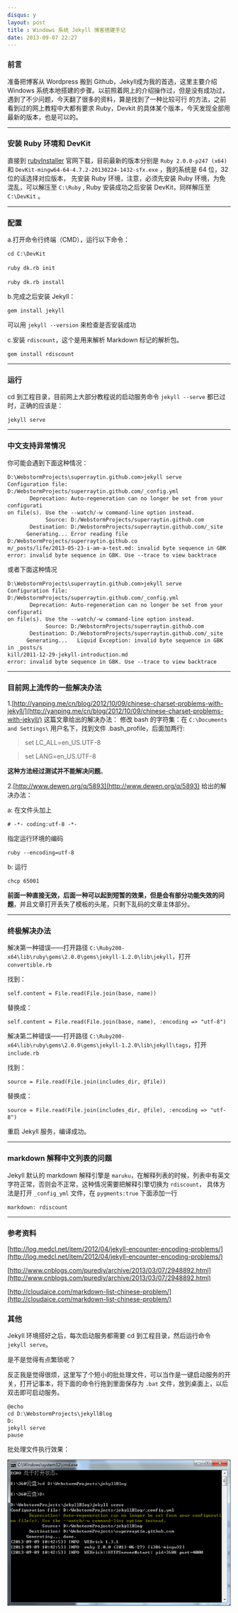 ```yaml
---
disqus: y
layout: post
title : Windows 系统 Jekyll 博客搭建手记
date: 2013-09-07 22:27
---
```


### 前言
准备把博客从 Wordpress 搬到 Github，Jekyll成为我的首选，这里主要介绍 Windows 系统本地搭建的步骤。以前照着网上的介绍操作过，但是没有成功过，遇到了不少问题，今天翻了很多的资料，算是找到了一种比较可行
的方法，之前看到过的网上教程中大都有要求 Ruby，Devkit 的具体某个版本，今天发现全部用最新的版本，也是可以的。

---

### 安装 Ruby 环境和 DevKit
直接到 [rubyInstaller](http://rubyinstaller.org/downloads/) 官网下载，目前最新的版本分别是 `Ruby 2.0.0-p247 (x64)` 和 `DevKit-mingw64-64-4.7.2-20130224-1432-sfx.exe` ，我的系统是 64 位，32 位的话选择对应版本，
先安装 Ruby 环境，注意，必须先安装 Ruby 环境，为免混乱，可以解压至 `C:\Ruby` , Ruby 安装成功之后安装 DevKit，同样解压至 `C:\DevKit` 。

---

### 配置
a.打开命令行终端（CMD），运行以下命令：

    cd C:\DevKit

    ruby dk.rb init

    ruby dk.rb install

b.完成之后安装 Jekyll：

```
gem install jekyll
```

可以用 `jekyll --version` 来检查是否安装成功

c.安装 `rdiscount`，这个是用来解析 Markdown 标记的解析包。

    gem install rdiscount

---

### 运行
cd 到工程目录，目前网上大部分教程说的启动服务命令 `jekyll --serve` 都已过时，正确的应该是：

    jekyll serve

---

### 中文支持异常情况
你可能会遇到下面这种情况：

    D:\WebstormProjects\superraytin.github.com>jekyll serve
    Configuration file: D:/WebstormProjects/superraytin.github.com/_config.yml
           Deprecation: Auto-regeneration can no longer be set from your configurati
    on file(s). Use the --watch/-w command-line option instead.
                Source: D:/WebstormProjects/superraytin.github.com
           Destination: D:/WebstormProjects/superraytin.github.com/_site
          Generating... Error reading file D:/WebstormProjects/superraytin.github.co
    m/_posts/life/2013-05-23-i-am-a-test.md: invalid byte sequence in GBK
    error: invalid byte sequence in GBK. Use --trace to view backtrace

或者下面这种情况

    D:\WebstormProjects\superraytin.github.com>jekyll serve
    Configuration file: D:/WebstormProjects/superraytin.github.com/_config.yml
           Deprecation: Auto-regeneration can no longer be set from your configurati
    on file(s). Use the --watch/-w command-line option instead.
                Source: D:/WebstormProjects/superraytin.github.com
           Destination: D:/WebstormProjects/superraytin.github.com/_site
          Generating...   Liquid Exception: invalid byte sequence in GBK in _posts/s
    kill/2011-12-29-jekyll-introduction.md
    error: invalid byte sequence in GBK. Use --trace to view backtrace

---

### 目前网上流传的一些解决办法
1.[http://yanping.me/cn/blog/2012/10/09/chinese-charset-problems-with-jekyll/](http://yanping.me/cn/blog/2012/10/09/chinese-charset-problems-with-jekyll/) 这篇文章给出的解决办法：
修改 bash 的字符集：在 `C:\Documents and Settings\` 用户名下，找到文件 .bash_profile，后面加两行:

> set LC_ALL=en_US.UTF-8

> set LANG=en_US.UTF-8

**这种方法经过测试并不能解决问题**。

2.[http://www.dewen.org/q/5893](http://www.dewen.org/q/5893) 给出的解决办法：

a: 在文件头加上

    # -*- coding:utf-8 -*-

指定运行环境的编码

    ruby --encoding=utf-8

b: 运行

    chcp 65001

**前面一种直接无效，后面一种可以起到短暂的效果，但是会有部分功能失效的问题**，并且文章打开丢失了模板的头尾，只剩下乱码的文章主体部分。

---

### 终极解决办法
解决第一种错误——打开路径 `C:\Ruby200-x64\lib\ruby\gems\2.0.0\gems\jekyll-1.2.0\lib\jekyll`，打开 `convertible.rb`

找到：

    self.content = File.read(File.join(base, name))

替换成：

    self.content = File.read(File.join(base, name), :encoding => "utf-8")

解决第二种错误——打开路径 `C:\Ruby200-x64\lib\ruby\gems\2.0.0\gems\jekyll-1.2.0\lib\jekyll\tags`，打开 `include.rb`

找到：

    source = File.read(File.join(includes_dir, @file))

替换成：

    source = File.read(File.join(includes_dir, @file), :encoding => "utf-8")

重启 Jekyll 服务，编译成功。

---

### markdown 解释中文列表的问题
Jekyll 默认的 markdown 解释引擎是 `maruku`，在解释列表的时候，列表中有英文字符正常，否则会不正常，这种情况需要把解释引擎切换为 `rdiscount`，
具体方法是打开 `_config_yml` 文件，在 `pygments:true` 下面添加一行

    markdown: rdiscount

---

### 参考资料
[http://log.medcl.net/item/2012/04/jekyll-encounter-encoding-problems/](http://log.medcl.net/item/2012/04/jekyll-encounter-encoding-problems/)

[http://www.cnblogs.com/purediy/archive/2013/03/07/2948892.html](http://www.cnblogs.com/purediy/archive/2013/03/07/2948892.html)

[http://cloudaice.com/markdown-list-chinese-problem/](http://cloudaice.com/markdown-list-chinese-problem/)

### 其他
Jekyll 环境搭好之后，每次启动服务都需要 cd 到工程目录，然后运行命令 `jekyll serve`。

是不是觉得有点繁琐呢？

反正我是觉得很烦，这里写了个短小的批处理文件，可以当作是一键启动服务的开关，打开记事本，将下面的命令行拖到里面保存为 `.bat` 文件，放到桌面上，以后双击即可启动服务。

    @echo
    cd D:\WebstormProjects\jekyllBlog
    D:
    jekyll serve
    pause

批处理文件执行效果：

<img src="/images/jekyll-local-1.png">
